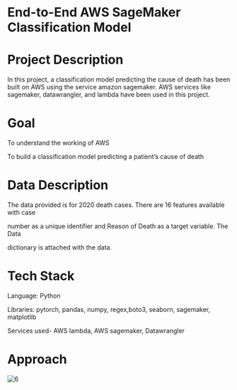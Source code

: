 # End-to-End AWS SageMaker Classification Model

# Project Description


In this project, a classification model predicting the cause of death has been built on AWS using the service amazon sagemaker. AWS services like sagemaker, datawrangler, and lambda have been used in this project. 


# Goal

To understand the working of AWS

To build a classification model predicting a patient’s cause of death




# Data Description

The data provided is for 2020 death cases. There are 16 features available with case

number as a unique identifier and Reason of Death as a target variable. The Data

dictionary is attached with the data.




# Tech Stack

Language: Python

Libraries: pytorch, pandas, numpy, regex,boto3, seaborn, sagemaker, matplotlib

Services used- AWS lambda, AWS sagemaker, Datawrangler



# Approach

![6](https://github.com/redjules/End-to-End-AWS-SageMaker-Classification-Model/assets/106017493/6352d9eb-e6d8-4718-a55d-bb7dd21aed65)
